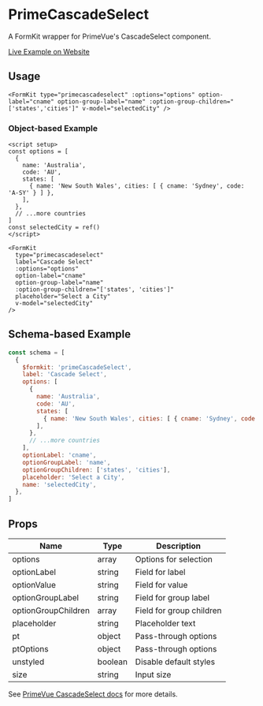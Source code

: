# PrimeCascadeSelect

A FormKit wrapper for PrimeVue's CascadeSelect component.

[Live Example on Website](https://formkit-primevue.netlify.app/inputs/cascadeselect)

## Usage
```vue
<FormKit type="primecascadeselect" :options="options" option-label="cname" option-group-label="name" :option-group-children="['states','cities']" v-model="selectedCity" />
```

### Object-based Example
```vue
<script setup>
const options = [
  {
    name: 'Australia',
    code: 'AU',
    states: [
      { name: 'New South Wales', cities: [ { cname: 'Sydney', code: 'A-SY' } ] },
    ],
  },
  // ...more countries
]
const selectedCity = ref()
</script>

<FormKit
  type="primecascadeselect"
  label="Cascade Select"
  :options="options"
  option-label="cname"
  option-group-label="name"
  :option-group-children="['states', 'cities']"
  placeholder="Select a City"
  v-model="selectedCity"
/>
```

## Schema-based Example
```js
const schema = [
  {
    $formkit: 'primeCascadeSelect',
    label: 'Cascade Select',
    options: [
      {
        name: 'Australia',
        code: 'AU',
        states: [
          { name: 'New South Wales', cities: [ { cname: 'Sydney', code: 'A-SY' } ] },
        ],
      },
      // ...more countries
    ],
    optionLabel: 'cname',
    optionGroupLabel: 'name',
    optionGroupChildren: ['states', 'cities'],
    placeholder: 'Select a City',
    name: 'selectedCity',
  },
]
```

## Props
| Name              | Type    | Description |
|-------------------|---------|-------------|
| options           | array   | Options for selection |
| optionLabel       | string  | Field for label |
| optionValue       | string  | Field for value |
| optionGroupLabel  | string  | Field for group label |
| optionGroupChildren | array | Field for group children |
| placeholder       | string  | Placeholder text |
| pt                | object  | Pass-through options |
| ptOptions         | object  | Pass-through options |
| unstyled          | boolean | Disable default styles |
| size              | string  | Input size |

See [PrimeVue CascadeSelect docs](https://primevue.org/cascadeselect/) for more details.

